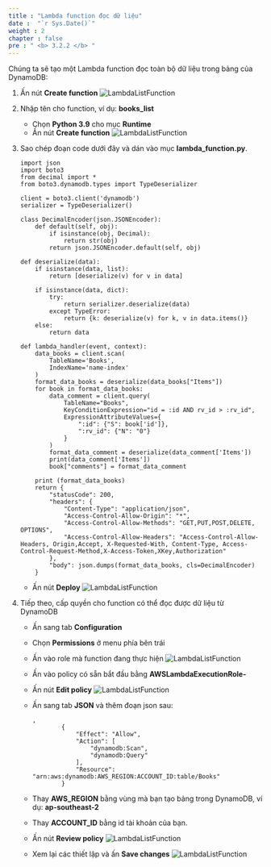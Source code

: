 ```yaml
---
title : "Lambda function đọc dữ liệu"
date :  "`r Sys.Date()`" 
weight : 2
chapter : false
pre : " <b> 3.2.2 </b> "
---
```

Chúng ta sẽ tạo một Lambda function đọc toàn bộ dữ liệu trong bảng của DynamoDB:
1. Ấn nút **Create function**
![LambdaListFunction](/images/1/25.png?width=90pc)

2. Nhập tên cho function, ví dụ: **books_list**
    - Chọn **Python 3.9** cho mục **Runtime**
    - Ấn nút **Create function**
![LambdaListFunction](/images/1/26.png?width=90pc)

3. Sao chép đoạn code dưới đây và dán vào mục **lambda_function.py**.
    ```
    import json
    import boto3
    from decimal import *
    from boto3.dynamodb.types import TypeDeserializer

    client = boto3.client('dynamodb') 
    serializer = TypeDeserializer()

    class DecimalEncoder(json.JSONEncoder):
        def default(self, obj):
            if isinstance(obj, Decimal):
                return str(obj)
            return json.JSONEncoder.default(self, obj)
                
    def deserialize(data):
        if isinstance(data, list):
            return [deserialize(v) for v in data]

        if isinstance(data, dict):
            try:
                return serializer.deserialize(data)
            except TypeError:
                return {k: deserialize(v) for k, v in data.items()}
        else:
            return data

    def lambda_handler(event, context):
        data_books = client.scan(
            TableName='Books',
            IndexName='name-index'
        )
        format_data_books = deserialize(data_books["Items"])
        for book in format_data_books:
            data_comment = client.query(
                TableName="Books", 
                KeyConditionExpression="id = :id AND rv_id > :rv_id", 
                ExpressionAttributeValues={
                    ":id": {"S": book['id']}, 
                    ":rv_id": {"N": "0"}
                }
            )
            format_data_comment = deserialize(data_comment['Items'])
            print(data_comment['Items'])
            book["comments"] = format_data_comment
                
        print (format_data_books)
        return {
            "statusCode": 200,
            "headers": {
                "Content-Type": "application/json",
                "Access-Control-Allow-Origin": "*",
                "Access-Control-Allow-Methods": "GET,PUT,POST,DELETE, OPTIONS",
                "Access-Control-Allow-Headers": "Access-Control-Allow-Headers, Origin,Accept, X-Requested-With, Content-Type, Access-Control-Request-Method,X-Access-Token,XKey,Authorization"
            },
            "body": json.dumps(format_data_books, cls=DecimalEncoder)
        }
    ```
    - Ấn nút **Deploy**
![LambdaListFunction](/images/1/27.png?width=90pc)

4. Tiếp theo, cấp quyền cho function có thể đọc được dữ liệu từ DynamoDB
    - Ấn sang tab **Configuration**
    - Chọn **Permissions** ở menu phía bên trái
    - Ấn vào role mà function đang thực hiện
![LambdaListFunction](/images/1/28.png?width=90pc)

    - Ấn vào policy có sẵn bắt đầu bằng **AWSLambdaExecutionRole-**
    - Ấn nút **Edit policy**
![LambdaListFunction](/images/1/29.png?width=90pc)
    - Ấn sang tab **JSON** và thêm đoạn json sau:
        ```
        ,
                {
                    "Effect": "Allow",
                    "Action": [
                        "dynamodb:Scan",
                        "dynamodb:Query"
                    ],
                    "Resource": "arn:aws:dynamodb:AWS_REGION:ACCOUNT_ID:table/Books"
                }
        ```
    - Thay **AWS_REGION** bằng vùng mà bạn tạo bảng trong DynamoDB, ví dụ: **ap-southeast-2**
    - Thay **ACCOUNT_ID** bằng id tài khoản của bạn.
    - Ấn nút **Review policy**
![LambdaListFunction](/images/1/30.png?width=90pc)

    - Xem lại các thiết lập và ấn **Save changes**
![LambdaListFunction](/images/1/31.png?width=90pc)

